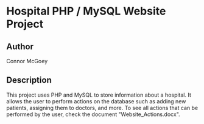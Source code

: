 # Hospital PHP / MySQL Website Project

## Author
Connor McGoey

## Description
This project uses PHP and MySQL to store information about a hospital. It allows the user to perform actions on the database such as adding new patients, assigning them to doctors, and more. To see all actions that can be performed by the user, check the document "Website_Actions.docx".
